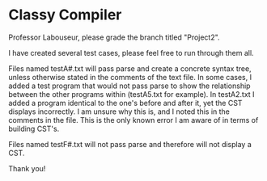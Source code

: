 # Classy Compiler
Professor Labouseur, please grade the branch titled "Project2". 

I have created several test cases, please feel free to run through them all. 

Files named testA#.txt will pass parse and create a concrete syntax tree, unless otherwise stated in the comments of the text file. In some cases, I added a test program that would not pass parse to show the relationship between the other programs within (testA5.txt for example). In testA2.txt I added a program identical to the one's before and after it, yet the CST displays incorrectly. I am unsure why this is, and I noted this in the comments in the file. This is the only known error I am aware of in terms of building CST's.

Files named testF#.txt will not pass parse and therefore will not display a CST.

Thank you!
